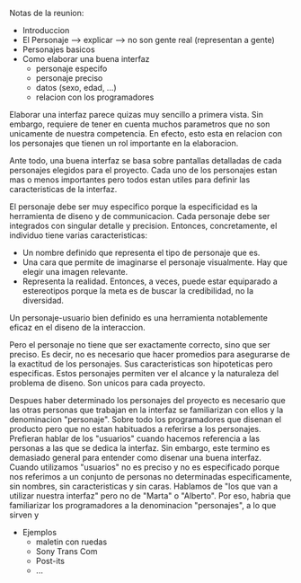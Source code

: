 Notas de la reunion:
- Introduccion 
- El Personaje --> explicar --> no son gente real (representan a gente)
- Personajes basicos 
- Como elaborar una buena interfaz 
	- personaje especifo 
	- personaje preciso 
	- datos (sexo, edad, ...)
	- relacion con los programadores 

Elaborar una interfaz parece quizas muy sencillo a primera vista. Sin embargo, requiere de tener en cuenta muchos parametros que no son unicamente de nuestra competencia. En efecto, esto esta en relacion con los personajes que tienen un rol importante en la elaboracion. 

Ante todo, una buena interfaz se basa sobre pantallas detalladas de cada personajes elegidos para el proyecto. Cada uno de los personajes estan mas o menos importantes pero todos estan utiles para definir las caracteristicas de la interfaz. 

El personaje debe ser muy especifico porque la especificidad es la herramienta de diseno y de communicacion. Cada personaje debe ser integrados con singular detalle y precision. 
Entonces, concretamente, el individuo tiene varias caracteristicas: 
- Un nombre definido que representa el tipo de personaje que es.
- Una cara que permite de imaginarse el personaje visualmente. Hay que elegir una imagen relevante. 
- Representa la realidad. Entonces, a veces, puede estar equiparado a estereotipos porque la meta es de buscar la credibilidad, no la diversidad. 

Un personaje-usuario bien definido es una herramienta notablemente eficaz en el diseno de la interaccion. 

Pero el personaje no tiene que ser exactamente correcto, sino que ser preciso. Es decir, no es necesario que hacer promedios para asegurarse de la exactitud de los personajes. Sus caracteristicas son hipoteticas pero especificas. Estos personajes permiten ver el alcance y la naturaleza del problema de diseno. Son unicos para cada proyecto. 

Despues haber determinado los personajes del proyecto es necesario que las otras personas que trabajan en la interfaz se familiarizan con ellos y la denominacion "personaje". Sobre todo los programadores que disenan el producto pero que no estan habituados a referirse a los personajes. Prefieran hablar de los "usuarios" cuando hacemos referencia a las personas a las que se dedica la interfaz. Sin embargo, este termino es demasiado general para entender como disenar una buena interfaz. Cuando utilizamos "usuarios" no es preciso y no es especificado porque nos referimos a un conjunto de personas no determinadas especificamente, sin nombres, sin caracteristicas y sin caras. Hablamos de "los que van a utilizar nuestra interfaz" pero no de "Marta" o "Alberto". 
Por eso, habria que familiarizar los programadores a la denominacion "personajes", a lo que sirven y 




- Ejemplos 
	- maletin con ruedas 
	- Sony Trans Com
	- Post-its 
	- ...
